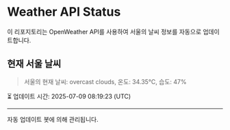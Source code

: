 
# Weather API Status

이 리포지토리는 OpenWeather API를 사용하여 서울의 날씨 정보를 자동으로 업데이트합니다.

## 현재 서울 날씨
> 서울의 현재 날씨: overcast clouds, 온도: 34.35°C, 습도: 47%

⏳ 업데이트 시간: 2025-07-09 08:19:23 (UTC)

---
자동 업데이트 봇에 의해 관리됩니다.
